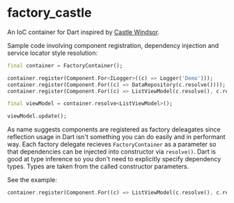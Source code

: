 # factory_castle

An IoC container for Dart inspired by [Castle Windsor](https://github.com/castleproject/Windsor).

Sample code involving component registration, dependency injection and service locator style resolution:
```dart
final container = FactoryContainer();

container.register(Component.For<ILogger>((c) => Logger('Demo')));
container.register(Component.For((c) => DataRepository(c.resolve())));
container.register(Component.For((c) => ListViewModel(c.resolve(), c.resolve())));

final viewModel = container.resolve<ListViewModel>();

viewModel.update();
```

As name suggests components are registered as factory deleagates since reflection usage in Dart isn't something you can do easily and in performant way. Each factory delegate recieves `FactoryContainer` as a parameter so that dependencies can be injected into constructor via `resolve()`. Dart is good at type inference so you don't need to explicitly specify dependency types. Types are taken from the called constructor parameters.

See the example:

```dart
container.register(Component.For((c) => ListViewModel(c.resolve(), c.resolve())));
```
